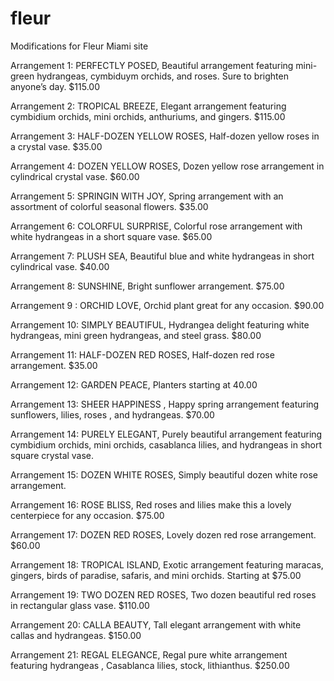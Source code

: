 fleur
=====

Modifications for Fleur Miami site


Arrangement 1: PERFECTLY POSED, Beautiful arrangement featuring mini-green hydrangeas, cymbiduym orchids, and roses. Sure to brighten anyone’s day. $115.00

Arrangement 2: TROPICAL BREEZE, Elegant arrangement featuring cymbidium orchids, mini orchids, anthuriums, and gingers. $115.00

Arrangement 3: HALF-DOZEN YELLOW ROSES, Half-dozen yellow roses in a crystal vase. $35.00

Arrangement 4: DOZEN YELLOW ROSES, Dozen yellow rose arrangement in cylindrical crystal vase. $60.00

Arrangement 5: SPRINGIN WITH JOY, Spring arrangement with an assortment of colorful seasonal flowers. $35.00

Arrangement 6:  COLORFUL SURPRISE, Colorful rose arrangement with white hydrangeas in a short square vase. $65.00

Arrangement 7: PLUSH SEA, Beautiful blue and white hydrangeas in short cylindrical vase. $40.00

Arrangement 8: SUNSHINE, Bright sunflower arrangement. $75.00

Arrangement 9 : ORCHID LOVE, Orchid plant great for any occasion. $90.00

Arrangement 10: SIMPLY BEAUTIFUL, Hydrangea delight featuring white hydrangeas, mini green hydrangeas, and steel grass. $80.00

Arrangement 11: HALF-DOZEN RED ROSES, Half-dozen red rose arrangement. $35.00

Arrangement 12: GARDEN PEACE, Planters starting at 40.00

Arrangement 13: SHEER HAPPINESS , Happy spring arrangement featuring sunflowers, lilies, roses , and hydrangeas. $70.00

Arrangement 14:  PURELY ELEGANT, Purely beautiful arrangement featuring cymbidium orchids, mini orchids, casablanca lilies, and hydrangeas in short square crystal vase.

Arrangement 15: DOZEN WHITE ROSES, Simply beautiful dozen white rose arrangement.

Arrangement 16: ROSE BLISS, Red roses and lilies make this a lovely centerpiece for any occasion.  $75.00

Arrangement 17: DOZEN RED ROSES, Lovely dozen red rose arrangement. $60.00

Arrangement 18: TROPICAL ISLAND, Exotic arrangement featuring maracas, gingers, birds of paradise, safaris, and mini orchids. Starting at $75.00

Arrangement 19: TWO DOZEN RED ROSES, Two dozen beautiful red roses in rectangular glass vase. $110.00

Arrangement  20: CALLA BEAUTY, Tall elegant arrangement with white callas and hydrangeas. $150.00

Arrangement 21: REGAL ELEGANCE, Regal pure white arrangement featuring hydrangeas , Casablanca lilies, stock, lithianthus.  $250.00

